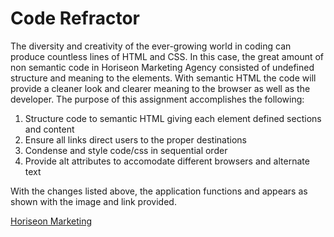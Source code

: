 # Code Refractor

The diversity and creativity of the ever-growing world in coding can produce countless lines of HTML and CSS. In this case, the great amount of non semantic code in Horiseon Marketing Agency consisted of undefined structure and meaning to the elements. With semantic HTML the code will provide a cleaner look and clearer meaning to the browser as well as the developer. The purpose of this assignment accomplishes the following:

1. Structure code to semantic HTML giving each element defined sections and content
2. Ensure all links direct users to the proper destinations
3. Condense and style code/css in sequential order
4. Provide alt attributes to accomodate different browsers and alternate text

With the changes listed above, the application functions and appears as shown with the image and link provided.

[Horiseon Marketing](https://jkeopangna.github.io/BootcampHomework1/ "Horiseon Marketing")
